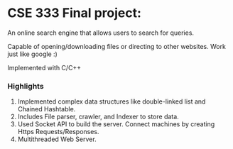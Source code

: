 # CSE 333 Final project:
An online search engine that allows users to search for queries.

Capable of opening/downloading files or directing to other websites. Work just like google :)

Implemented with C/C++

### Highlights
1. Implemented complex data structures like double-linked list and Chained Hashtable.
2. Includes File parser, crawler, and Indexer to store data.
3. Used Socket API to build the server. Connect machines by creating Https Requests/Responses.
4. Multithreaded Web Server.